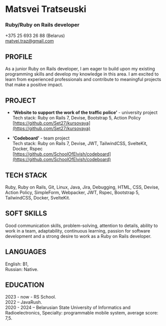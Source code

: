 # **Matsvei Tratseuski**
### Ruby/Ruby on Rails developer
+375 25 693 26 88 (Belarus)  
[matvei.traz@gmail.com](mailto:matvei.traz@gmail.com)  
## PROFILE
As a junior Ruby on Rails developer, I am eager to build upon my existing programming skills and
develop my knowledge in this area. I am excited to learn from experienced professionals and
contribute to meaningful projects that make a positive impact.  
## PROJECT
* **‘Website to support the work of the traffic police’** - university project  
Tech stack: Ruby on Rails 7, Devise, Bootstrap 5, Action Policy  
[https://github.com/Set27/kursovaya](https://github.com/Set27/kursovaya)

* **‘Codeboard’** - team project  
Tech stack: Ruby on Rails 7, Devise, JWT, TailwindCSS, SvelteKit, Docker, Rspec  
[https://github.com/SchoolOfElvish/codeboard](https://github.com/SchoolOfElvish/codeboard)  
## TECH STACK
Ruby, Ruby on Rails, Git, Linux, Java, Jira, Debugging, HTML, CSS, Devise, Action Policy, SimpleForm,
Webpacker, JWT, Rspec, Bootstrap 5, TailwindCSS, Docker, SvelteKit.

## SOFT SKILLS
Good communication skills, problem-solving, attention to details, ability to work in a team,
adaptability, continuous learning, passion for software development and a strong desire to work as a
Ruby on Rails developer.

## LANGUAGES
English: B1,  
Russian: Native.

## EDUCATION
2023 - now - RS School.    
2022 – JavaRush.  
2020 - 2024 – Belarusian State University of Informatics and Radioelectronics, Specialty:
programmable mobile system, average score: 7,5.